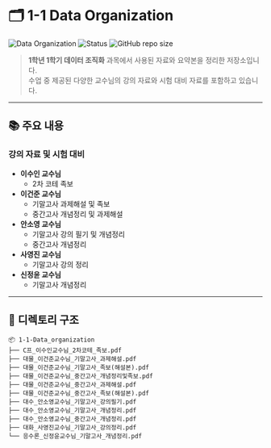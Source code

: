 # 🗂️ 1-1 Data Organization

![Data Organization](https://img.shields.io/badge/Data%20Organization-1--1-blue?style=flat)
![Status](https://img.shields.io/badge/Status-Archived-lightgrey)
![GitHub repo size](https://img.shields.io/github/repo-size/your-username/1-1-Data_organization?color=blue)

> **1학년 1학기 데이터 조직화** 과목에서 사용된 자료와 요약본을 정리한 저장소입니다.  
> 수업 중 제공된 다양한 교수님의 강의 자료와 시험 대비 자료를 포함하고 있습니다.

---

## 📚 주요 내용
### 강의 자료 및 시험 대비
- **이수인 교수님**  
  - 2차 코테 족보
- **이건준 교수님**
  - 기말고사 과제해설 및 족보
  - 중간고사 개념정리 및 과제해설
- **안소영 교수님**
  - 기말고사 강의 필기 및 개념정리
  - 중간고사 개념정리
- **사영진 교수님**
  - 기말고사 강의 정리
- **신정윤 교수님**
  - 기말고사 개념정리

---

## 📂 디렉토리 구조
```plaintext
📦 1-1-Data_organization
├── C프_이수인교수님_2차코테_족보.pdf
├── 대물_이건준교수님_기말고사_과제해설.pdf
├── 대물_이건준교수님_기말고사_족보(해설본).pdf
├── 대물_이건준교수님_중간고사_개념정리및족보.pdf
├── 대물_이건준교수님_중간고사_과제해설.pdf
├── 대물_이건준교수님_중간고사_족보(해설본).pdf
├── 대수_안소영교수님_기말고사_강의필기.pdf
├── 대수_안소영교수님_기말고사_개념정리.pdf
├── 대수_안소영교수님_중간고사_개념정리.pdf
├── 대화_사영진교수님_기말고사_강의정리.pdf
└── 응수론_신정윤교수님_기말고사_개념정리.pdf

